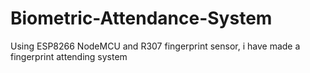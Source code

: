 # Biometric-Attendance-System
 Using ESP8266 NodeMCU and R307 fingerprint sensor, i have made a fingerprint attending system
